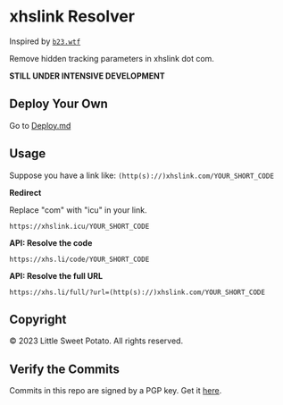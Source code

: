 <h1>xhslink Resolver</h1>

<p>Inspired by <a href="https://b23.wtf"><code>b23.wtf</code></a></p>

<p>Remove hidden tracking parameters in xhslink dot com.</p>
<p><strong>STILL UNDER INTENSIVE DEVELOPMENT</strong></p>

## Deploy Your Own

Go to [Deploy.md](./deploy.md)

<h2>Usage</h2>

<p>Suppose you have a link like: <code>(http(s)://)xhslink.com/YOUR_SHORT_CODE</code></p>

<strong>Redirect</strong>
<p>Replace "com" with "icu" in your link. </p>
<p><code>https://xhslink.icu/YOUR_SHORT_CODE</code></p>

<strong>API: Resolve the code</strong>
<p><code>https://xhs.li/code/YOUR_SHORT_CODE</code></p>

<strong>API: Resolve the full URL</strong>
<p><code>https://xhs.li/full/?url=(http(s)://)xhslink.com/YOUR_SHORT_CODE</code></p>

## Copyright

© 2023 Little Sweet Potato. All rights reserved.

## Verify the Commits

Commits in this repo are signed by a PGP key. Get it [here](./lsp-FF032BF03032817CF036E79A38E8FCA7CE99D03E-public.asc).